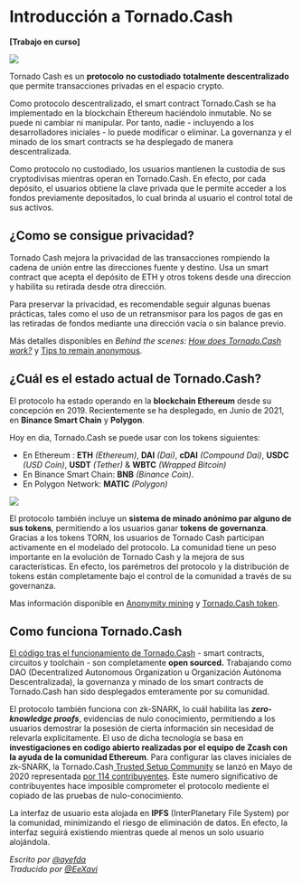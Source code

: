 # Introducción a Tornado.Cash

**\[Trabajo en curso\]**

![](.gitbook/assets/image.png)

Tornado Cash es un **protocolo** **no custodiado** **totalmente descentralizado** que permite transacciones privadas en el espacio crypto.

Como protocolo descentralizado, el smart contract Tornado.Cash se ha implementado en la blockchain Ethereum haciéndolo inmutable. No se puede ni cambiar ni manipular. Por tanto, nadie - incluyendo a los desarrolladores iniciales - lo puede modificar o eliminar. La governanza y el minado de los smart contracts se ha desplegado de manera descentralizada. 

Como protocolo no custodiado, los usuarios mantienen la custodia de sus cryptodivisas mientras operan en Tornado.Cash. En efecto, por cada depósito, el usuarios obtiene la clave privada que le permite acceder a los fondos previamente depositados, lo cual brinda al usuario el control total de sus activos.

## ¿Como se consigue privacidad?

Tornado Cash mejora la privacidad de las transacciones rompiendo la cadena de unión entre las direcciones fuente y destino. Usa un smart contract que acepta el depósito de ETH y otros tokens desde una direccion y habilita su retirada desde otra dirección. 

Para preservar la privacidad, es recomendable seguir algunas buenas prácticas, tales como el uso de un retransmisor para los pagos de gas en las retiradas de fondos mediante una dirección vacía o sin balance previo.

Más detalles disponibles en _Behind the scenes:_ [_How does Tornado.Cash work?_](how-does-tornado.cash-work.md) y [Tips to remain anonymous](tips-to-remain-anonymous.md).

## ¿Cuál es el estado actual de Tornado.Cash?

El protocolo ha estado operando en la **blockchain Ethereum** desde su concepción en 2019. Recientemente se ha desplegado, en Junio de 2021, en  **Binance Smart Chain** y **Polygon**.

Hoy en dia, Tornado.Cash se puede usar con los tokens siguientes:

* En Ethereum : **ETH** _\(Ethereum\)_, **DAI** _\(Dai\)_, **cDAI** _\(Compound Dai\)_, **USDC** _\(USD Coin\)_, **USDT** _\(Tether\)_ & **WBTC** _\(Wrapped Bitcoin\)_
* En Binance Smart Chain: **BNB** _\(Binance Coin\)_.
* En Polygon Network: **MATIC** _\(Polygon\)_

![](.gitbook/assets/non-custodial-anonymous-transactions-on-ethereum-3-.png)

El protocolo también incluye un **sistema de minado anónimo par alguno de sus tokens**, permitiendo a los usuarios ganar **tokens de governanza**. Gracias a los tokens TORN, los usuarios de Tornado Cash participan activamente en el modelado del protocolo. La comunidad tiene un peso importante en la evolución de Tornado Cash y la mejora de sus características. En efecto, los parémetros del protocolo y la distribución de tokens están completamente bajo el control de la comunidad a través de su governanza. 

Mas información disponible en [Anonymity mining](anonymity-mining.md) y [Tornado.Cash token](torn.md).

## Como funciona Tornado.Cash

[El código tras el funcionamiento de Tornado.Cash](https://github.com/tornadocash) - smart contracts, circuitos y toolchain -  son completamente **open sourced.** Trabajando como DAO \(Decentralized Autonomous Organization u Organización Autónoma Descentralizada\), la governanza y minado de los smart contracts de Tornado.Cash han sido desplegados emteramente por su comunidad.

El protocolo también funciona con zk-SNARK, lo cuál habilita las  ***zero-knowledge proofs***, evidencias de nulo conocimiento, permitiendo a los usuarios demostrar la posesión de cierta información sin necesidad de relevarla explícitamente. El uso de dicha tecnología se basa en **investigaciones en codigo abierto realizadas por el equipo de Zcash con la ayuda de la comunidad Ethereum**. Para configurar las claves iniciales de zk-SNARK, la Tornado.Cash[ Trusted Setup Community](https://tornado-cash.medium.com/tornado-cash-trusted-setup-ceremony-b846e1e00be1) se lanzó en Mayo de 2020 representada [por 114 contribuyentes](https://tornado-cash.medium.com/the-biggest-trusted-setup-ceremony-in-the-world-3c6ab9c8fffa). Este numero significativo de contribuyentes hace imposible comprometer el protocolo mediente el copiado de las pruebas de nulo-conocimiento.

La interfaz de usuario esta alojada en **IPFS** \(InterPlanetary File System\) por la comunidad, minimizando el riesgo de eliminación de datos. En efecto, la interfaz seguirá existiendo mientras quede al menos un solo usuario alojándola.

_Escrito por_ [_@ayefda_](https://torn.community/u/ayefda) \
_Traducido por_ [_@EeXavi_](https://twitter.com/EeXavi?s=09) 
